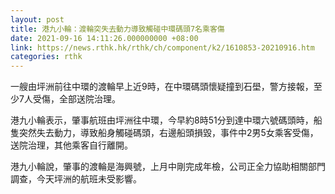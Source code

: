 ```yaml
---
layout: post
title: 港九小輪：渡輪突失去動力導致觸碰中環碼頭7名乘客傷
date: 2021-09-16 14:11:26.000000000 +08:00
link: https://news.rthk.hk/rthk/ch/component/k2/1610853-20210916.htm
categories: rthk
---
```


一艘由坪洲前往中環的渡輪早上近9時，在中環碼頭懷疑撞到石壆，警方接報，至少7人受傷，全部送院治理。

港九小輪表示，肇事航班由坪洲往中環，今早約8時51分到達中環六號碼頭時，船隻突然失去動力，導致船身觸碰碼頭，右邊船頭損毀，事件中2男5女乘客受傷，送院治理，其他乘客自行離開。

港九小輪說，肇事的渡輪是海興號，上月中剛完成年檢，公司正全力協助相關部門調查，今天坪洲的航班未受影響。
